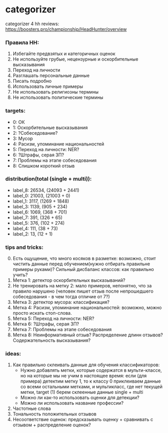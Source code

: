 # categorizer
categorizer 4 hh reviews:</br>
https://boosters.pro/championship/HeadHunter/overview

### Правила HH:
1. Избегайте предвзятых и категоричных оценок
2. Не используйте грубые, нецензурные и оскорбительные высказывания
3. Переход на личности
4. Разглашать персональные данные
5. Писать подробно
6. Использовать личные примеры
7. Не использовать религиозны термины
8. Не использовать политические термины

### targets:
- 0: ОК
- 1: Оскорбительные высказывания
- 2: ?Собеседование?
- 3: Мусор
- 4: Расизм, упоминание национальностей
- 5: Переход на личности: NER?
- 6: ?Штрафы, серая ЗП?
- 7: Проблемы на этапе собеседования
- 8: Слишком короткий отзыв

### distribution(total (single + multi)):
- label_8: 26534, (24093 + 2441)
- label_0: 21003, (21003 + 0)
- label_1: 3117, (1269 + 1848)
- label_3: 1139, (905 + 234)
- label_6: 1069, (368 + 701)
- label_7: 391, (326 + 65)
- label_5: 376, (102 + 274)
- label_4: 111, (38 + 73)
- label_2: 13, (12 + 1)

### tips and tricks:
0. Есть ощущение, что много косяков в разметке: возможно, стоит чистить данные перед обучением(нужно отбирать правильне примеры руками)? Сильный дисбаланс классов: как правильно учить?
1. Метка 1: детектор оскорбительных высказываний?
2. Не тренировать на метку 2: мало примеров, непонятно, что за правило нарушено (человек пишет отзыв после непрошедшего собеседования - в чем тогда отличие от 7?)
3. Метка 3: детектор мусора: классификация?
4. Метка 4: Расизм, упоминание национальностей: возможно, можно просто искать стоп-слова.
5. Метка 5: Переход на личности: NER?
6. Метка 6: ?Штрафы, серая ЗП?
7. Метка 7: Проблемы на этапе собеседования
8. Метка 8: Неинформативный отзыв? Распределение длинн отзывов? Содержательность высказывания?

### ideas:
1. Как правильно склеивать данные для обучения классификаторов:
   + Нужно добавлять метки, которые содержатся в мульти-классе, но на которые мы не учим в настоящее время: если (для примера) детектим метку 1, то к классу 0 приклеиваем данные со всеми остальными метками, и мультикласс, где нет текущей метки, target (1) берем склеенные данные single + multi
   + Можно ли как-то использовать оценки для детекции?
   + Можно ли использовать название профессии?
2. Частотные слова
3. Тональность положительных отзывов
4. Несоответствие оценок: предсказывать оценку + сравнивать с отзывом + распределение оценок?
